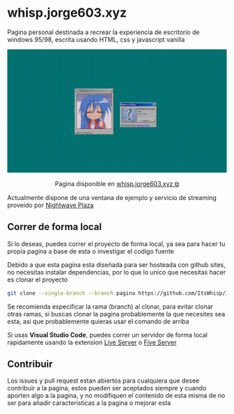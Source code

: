 # whisp.jorge603.xyz

Pagina personal destinada a recrear la experiencia de escritorio de windows 95/98, escrita usando HTML, css y javascript vanilla

[![whisp.jorge603.xyz](screenshots/01.png)](https://whisp.jorge603.xyz)

<p align="center">Pagina disponible en <a href="https://whisp.jorge603.xyz" target="_blank">whisp.jorge603.xyz ⧉</a></p>

Actualmente dispone de una ventana de ejemplo y servicio de streaming proveido por [Nightwave Plaza](https://plaza.one)

## Correr de forma local

Si lo deseas, puedes correr el proyecto de forma local, ya sea para hacer tu propia pagina a base de esta o investigar el codigo fuente

Debido a que esta pagina esta diseñada para ser hosteada con github sites, no necesitas instalar dependencias, por lo que lo unico que necesitas hacer es clonar el proyecto

```bash
git clone --single-branch --branch pagina https://github.com/ItsWhisp/ItsWhisp
```

Se recomienda especificar la rama (branch) al clonar, para evitar clonar otras ramas, si buscas clonar la pagina probablemente la que necesites sea esta, asi que probablemente quieras usar el comando de arriba

Si usas **Visual Studio Code**, puedes correr un servidor de forma local rapidamente usando la extension [Live Server](https://marketplace.visualstudio.com/items?itemName=ritwickdey.LiveServer) o [Five Server](https://marketplace.visualstudio.com/items?itemName=yandeu.five-server)

## Contribuir

Los issues y pull request estan abiertos para cualquiera que desee contribuir a la pagina, estos pueden ser aceptados siempre y cuando aporten algo a la pagina, y no modifiquen el contenido de esta misma de no ser para añadir caracteristicas a la pagina o mejorar esta